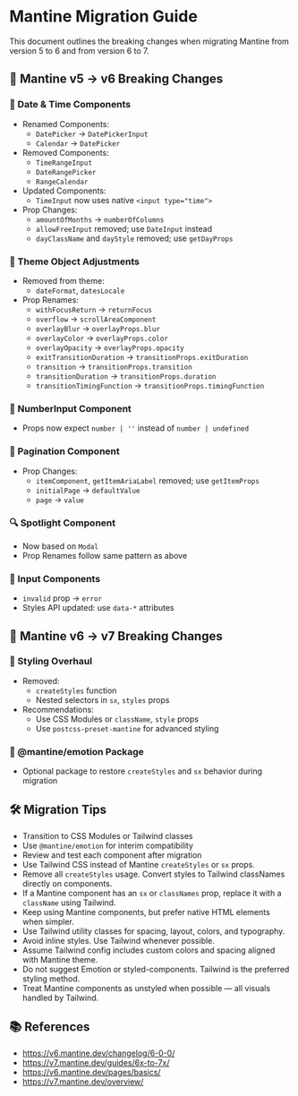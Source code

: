 # Mantine Migration Guide

This document outlines the breaking changes when migrating Mantine from version 5 to 6 and from version 6 to 7.

## 🧨 Mantine v5 → v6 Breaking Changes

### 📅 Date & Time Components

- Renamed Components:
  - `DatePicker` → `DatePickerInput`
  - `Calendar` → `DatePicker`
- Removed Components:
  - `TimeRangeInput`
  - `DateRangePicker`
  - `RangeCalendar`
- Updated Components:
  - `TimeInput` now uses native `<input type="time">`
- Prop Changes:
  - `amountOfMonths` → `numberOfColumns`
  - `allowFreeInput` removed; use `DateInput` instead
  - `dayClassName` and `dayStyle` removed; use `getDayProps`

### 🎨 Theme Object Adjustments

- Removed from theme:
  - `dateFormat`, `datesLocale`
- Prop Renames:
  - `withFocusReturn` → `returnFocus`
  - `overflow` → `scrollAreaComponent`
  - `overlayBlur` → `overlayProps.blur`
  - `overlayColor` → `overlayProps.color`
  - `overlayOpacity` → `overlayProps.opacity`
  - `exitTransitionDuration` → `transitionProps.exitDuration`
  - `transition` → `transitionProps.transition`
  - `transitionDuration` → `transitionProps.duration`
  - `transitionTimingFunction` → `transitionProps.timingFunction`

### 🧮 NumberInput Component

- Props now expect `number | ''` instead of `number | undefined`

### 🔢 Pagination Component

- Prop Changes:
  - `itemComponent`, `getItemAriaLabel` removed; use `getItemProps`
  - `initialPage` → `defaultValue`
  - `page` → `value`

### 🔍 Spotlight Component

- Now based on `Modal`
- Prop Renames follow same pattern as above

### 🧪 Input Components

- `invalid` prop → `error`
- Styles API updated: use `data-*` attributes

## 🚨 Mantine v6 → v7 Breaking Changes

### 🎨 Styling Overhaul

- Removed:
  - `createStyles` function
  - Nested selectors in `sx`, `styles` props
- Recommendations:
  - Use CSS Modules or `className`, `style` props
  - Use `postcss-preset-mantine` for advanced styling

### 🧩 @mantine/emotion Package

- Optional package to restore `createStyles` and `sx` behavior during migration

## 🛠 Migration Tips

- Transition to CSS Modules or Tailwind classes
- Use `@mantine/emotion` for interim compatibility
- Review and test each component after migration
- Use Tailwind CSS instead of Mantine `createStyles` or `sx` props.
- Remove all `createStyles` usage. Convert styles to Tailwind classNames directly on components.
- If a Mantine component has an `sx` or `classNames` prop, replace it with a `className` using Tailwind.
- Keep using Mantine components, but prefer native HTML elements when simpler.
- Use Tailwind utility classes for spacing, layout, colors, and typography.
- Avoid inline styles. Use Tailwind whenever possible.
- Assume Tailwind config includes custom colors and spacing aligned with Mantine theme.
- Do not suggest Emotion or styled-components. Tailwind is the preferred styling method.
- Treat Mantine components as unstyled when possible — all visuals handled by Tailwind.

## 📚 References

- https://v6.mantine.dev/changelog/6-0-0/
- https://v7.mantine.dev/guides/6x-to-7x/
- https://v6.mantine.dev/pages/basics/
- https://v7.mantine.dev/overview/
